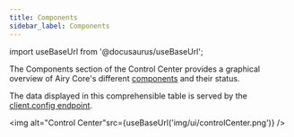 ```yaml
---
title: Components
sidebar_label: Components
---
```


import useBaseUrl from '@docusaurus/useBaseUrl';

The Components section of the Control Center provides a graphical overview of Airy Core's different [components](/getting-started/components) and their status.

The data displayed in this comprehensible table is served by the [client.config endpoint](/api/endpoints/client-config).

<img alt="Control Center"src={useBaseUrl('img/ui/controlCenter.png')} />
